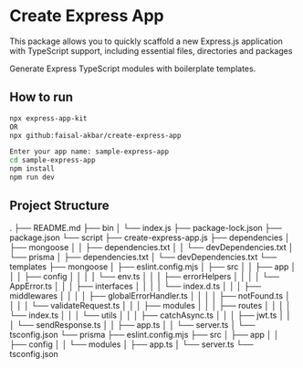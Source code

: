 # Create Express App
This package allows you to quickly scaffold a new Express.js application with TypeScript support, including essential files, directories and packages

Generate Express TypeScript modules with boilerplate templates.

## How to run

```bash
npx express-app-kit
OR
npx github:faisal-akbar/create-express-app

Enter your app name: sample-express-app
cd sample-express-app
npm install
npm run dev
```

## Project Structure
.
├── README.md
├── bin
│   └── index.js
├── package-lock.json
├── package.json
└── script
    ├── create-express-app.js
    ├── dependencies
    │   ├── mongoose
    │   │   ├── dependencies.txt
    │   │   └── devDependencies.txt
    │   └── prisma
    │       ├── dependencies.txt
    │       └── devDependencies.txt
    └── templates
        ├── mongoose
        │   ├── eslint.config.mjs
        │   ├── src
        │   │   ├── app
        │   │   │   ├── config
        │   │   │   │   └── env.ts
        │   │   │   ├── errorHelpers
        │   │   │   │   └── AppError.ts
        │   │   │   ├── interfaces
        │   │   │   │   └── index.d.ts
        │   │   │   ├── middlewares
        │   │   │   │   ├── globalErrorHandler.ts
        │   │   │   │   ├── notFound.ts
        │   │   │   │   └── validateRequest.ts
        │   │   │   ├── modules
        │   │   │   ├── routes
        │   │   │   │   └── index.ts
        │   │   │   └── utils
        │   │   │       ├── catchAsync.ts
        │   │   │       ├── jwt.ts
        │   │   │       └── sendResponse.ts
        │   │   ├── app.ts
        │   │   └── server.ts
        │   └── tsconfig.json
        └── prisma
            ├── eslint.config.mjs
            ├── src
            │   ├── app
            │   │   ├── config
            │   │   └── modules
            │   ├── app.ts
            │   └── server.ts
            └── tsconfig.json